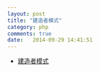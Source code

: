 ```yaml
---
layout: post
title: "建造者模式"
category: php
comments: true
date:   2014-09-29 14:41:51
---
```


- [建造者模式](http://www.cnblogs.com/aqsmoke/p/3973360.html)

